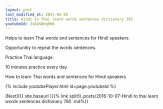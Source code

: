 ```yaml
---
layout: post
last_modified_at: 2021-03-29
title: Hindi to Thai learn words sentences dictionary 395 
youtubeId: 3sD4SDKq9H8
---
```

 
 
Helps to learn Thai words and sentences for Hindi speakers.

Opportunitiy to repeat the words sentences. 

Practice Thai language. 
 
10 minutes practice every day. 
 
How to learn Thai words and sentences for Hindi speakers 
 
{% include youtubePlayer.html id=page.youtubeId %}
 
 
[Next]({{ site.baseurl }}{% link  split1/_posts/2016-10-07-Hindi to thai learn words sentences dictionary 780 .md%})
 
